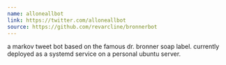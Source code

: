 ```yaml
---
name: alloneallbot
link: https://twitter.com/alloneallbot
source: https://github.com/revarcline/bronnerbot
---
```

a markov tweet bot based on the famous dr. bronner soap label. currently deployed as a systemd service on a personal ubuntu server.

